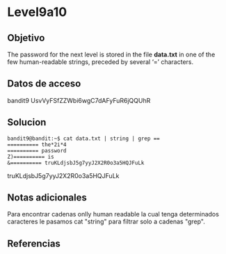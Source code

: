 # Level9a10

## Objetivo
The password for the next level is stored in the file **data.txt** in one of the few human-readable strings, preceded by several ‘=’ characters.

## Datos de acceso
bandit9
UsvVyFSfZZWbi6wgC7dAFyFuR6jQQUhR

## Solucion

```
bandit9@bandit:~$ cat data.txt | string | grep ==
========== the*2i*4
========== password
Z)========== is
&========== truKLdjsbJ5g7yyJ2X2R0o3a5HQJFuLk
```
truKLdjsbJ5g7yyJ2X2R0o3a5HQJFuLk

## Notas adicionales
Para encontrar cadenas onlly human readable la cual tenga determinados caracteres le pasamos cat "string" para filtrar solo a cadenas "grep".

## Referencias


